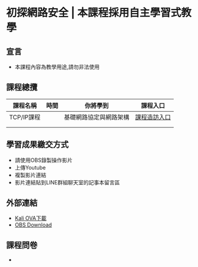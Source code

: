 # 初探網路安全 | 本課程採用自主學習式教學
## 宣言
- 本課程內容為教學用途,請勿非法使用
## 課程總攬
|課程名稱|時間|你將學到|課程入口|
|--|--|--|--|
|TCP/IP課程||基礎網路協定與網路架構|[課程造訪入口]()|
||||
||||
## 學習成果繳交方式
- 請使用OBS錄製操作影片
- 上傳Youtube
- 複製影片連結
- 影片連結貼到LINE群組聊天室的記事本留言區

## 外部連結
- [Kali OVA下載]()
- [OBS Download](https://obsproject.com/download)

## 課程問卷
- 
